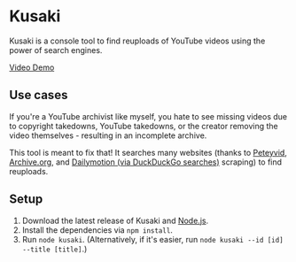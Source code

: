 # Kusaki
Kusaki is a console tool to find reuploads of YouTube videos using the power of search engines.

[Video Demo](https://youtu.be/gKk_ETAa7y0)
## Use cases
If you're a YouTube archivist like myself, you hate to see missing videos due to copyright takedowns,
YouTube takedowns, or the creator removing the video themselves - resulting in an incomplete archive.

This tool is meant to fix that! It searches many websites (thanks to [Peteyvid](https://peteyvid.com), 
[Archive.org](https://archive.org), and [Dailymotion (via DuckDuckGo searches)](https://dailymotion.com) scraping) to find
reuploads.

## Setup
1. Download the latest release of Kusaki and [Node.js](https://nodejs.org/en/download/).
2. Install the dependencies via ``npm install``.
3. Run ``node kusaki``. (Alternatively, if it's easier, run ``node kusaki --id [id] --title [title]``.)